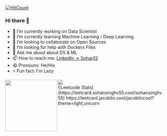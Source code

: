 [![HitCount](https://komarev.com/ghpvc/?username=sohanverma12&label=Profile%20views&color=60dae2&style=flat)](https://github.com/sohanverma12)

### Hi there 👋

- 🔭 I’m currently working on Data Scientist
- 🌱 I’m currently learning Machine Learning / Deep Learning
- 👯 I’m looking to collaborate on Open Sources
- 🤔 I’m looking for help with Dockers Files
- 💬 Ask me about about DS & ML
- 📫 How to reach me: [LinkedIn -> Sohan12](https://www.linkedin.com/in/sohan12/)
- 😄 Pronouns: He/His
- ⚡ Fun fact: I'm Lazy

<div>
<img height="165" align="left" src = 'https://github-readme-stats.vercel.app/api?username=sohanverma12&&show_icons=true&title_color=ffffff&icon_color=bb2acf&text_color=daf7dc&bg_color=151515'/>

<img src="https://github-readme-stats.vercel.app/api/top-langs/?username=sohanverma12&layout=compact&show_icons=true&theme=vue" />
</div>
<!-- 
[![trophy](https://github-profile-trophy.vercel.app/?username=sohanverma12&column=8)](https://github-profile-trophy.vercel.app/?username=kamyu104&column=8)



<div>
  <img height="165" align="left" src="https://github-readme-stats.vercel.app/api?username=sohanverma12&show_icons=true&theme=vue&count_private=true" />
  
</div>
 -->
![Leetcode Stats](https://leetcard.sohansinghv55.cool/sohansinghv55)
https://leetcard.jacoblin.cool/jacoblincool?theme=light,unicorn
